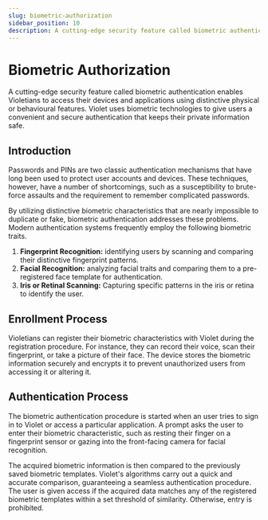 ```yaml
---
slug: biometric-authorization
sidebar_position: 10
description: A cutting-edge security feature called biometric authentication enables Violetians to access their devices and applications using distinctive physical or behavioural features.
---
```


# Biometric Authorization

A cutting-edge security feature called biometric authentication enables Violetians to
access their devices and applications using distinctive physical or behavioural features.
Violet uses biometric technologies to give users a convenient and secure authentication
that keeps their private information safe.

## Introduction

Passwords and PINs are two classic authentication mechanisms that have long been used to
protect user accounts and devices. These techniques, however, have a number of
shortcomings, such as a susceptibility to brute-force assaults and the requirement to
remember complicated passwords.

By utilizing distinctive biometric characteristics that are nearly impossible to
duplicate or fake, biometric authentication addresses these problems. Modern
authentication systems frequently employ the following biometric traits.

1. **Fingerprint Recognition:** identifying users by scanning and comparing their distinctive fingerprint patterns.
2. **Facial Recognition:** analyzing facial traits and comparing them to a pre-registered face template for authentication.
3. **Iris or Retinal Scanning:** Capturing specific patterns in the iris or retina to identify the user.

## Enrollment Process

Violetians can register their biometric characteristics with Violet during the
registration procedure. For instance, they can record their voice, scan their
fingerprint, or take a picture of their face. The device stores the biometric information
securely and encrypts it to prevent unauthorized users from accessing it or altering it.

## Authentication Process

The biometric authentication procedure is started when an user tries to sign in to Violet
or access a particular application. A prompt asks the user to enter their biometric
characteristic, such as resting their finger on a fingerprint sensor or gazing into the
front-facing camera for facial recognition.

The acquired biometric information is then compared to the previously saved biometric
templates. Violet's algorithms carry out a quick and accurate comparison,
guaranteeing a seamless authentication procedure. The user is given access if the
acquired data matches any of the registered biometric templates within a set threshold of
similarity. Otherwise, entry is prohibited.
